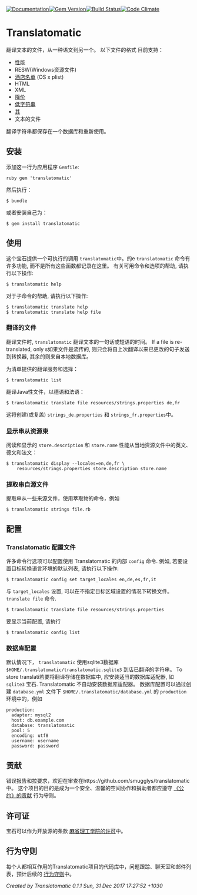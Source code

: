 [![Documentation](http://img.shields.io/badge/yard-docs-blue.svg)](http://www.rubydoc.info/gems/translatomatic)[![Gem Version](https://badge.fury.io/rb/translatomatic.svg)](https://badge.fury.io/rb/translatomatic)[![Build Status](https://travis-ci.org/smugglys/translatomatic.svg?branch=master)](https://travis-ci.org/smugglys/translatomatic)[![Code Climate](https://codeclimate.com/github/smugglys/translatomatic.svg)](https://codeclimate.com/github/smugglys/translatomatic)

# Translatomatic

翻译文本的文件，从一种语文到另一个。 以下文件的格式 目前支持：

- [性能](https://en.wikipedia.org/wiki/.properties)
- RESW(Windows资源文件)
- [酒店名单](https://en.wikipedia.org/wiki/Property_list) (OS x plist)
- HTML
- XML
- [降价](https://en.wikipedia.org/wiki/Markdown)
- [低字符串](https://developer.apple.com/library/content/documentation/Cocoa/Conceptual/LoadingResources/Strings/Strings.html)
- [其](http://yaml.org/)
- 文本的文件

翻译字符串都保存在一个数据库和重新使用。

## 安装

添加这一行为应用程序 `Gemfile`:

`ruby
gem 'translatomatic'
`

然后执行：

    $ bundle

或者安装自己为：

    $ gem install translatomatic

## 使用

这个宝石提供一个可执行的调用 `translatomatic`中。的e `translatomatic` 命令有许多功能, 而不是所有这些函数都记录在这里。 有关可用命令和选项的帮助, 请执行以下操作:

    $ translatomatic help

对于子命令的帮助, 请执行以下操作:

    $ translatomatic translate help
    $ translatomatic translate help file

### 翻译的文件

翻译文件时, `translatomatic` 翻译文本的一句话或短语的时间。 If a file is re-translated, only s如果文件是流传的, 则只会将自上次翻译以来已更改的句子发送到转换器, 其余的则来自本地数据库。

为清单提供的翻译服务和选择：

    $ translatomatic list

翻译Java性文件，以德语和法语：

    $ translatomatic translate file resources/strings.properties de,fr

这将创建(或复盖) `strings_de.properties` 和 `strings_fr.properties`中。

### 显示串从资源束

阅读和显示的 `store.description` 和 `store.name` 性能从当地资源文件中的英文、德文和法文：

    $ translatomatic display --locales=en,de,fr \
        resources/strings.properties store.description store.name

### 提取串自源文件

提取串从一些来源文件，使用萃取物的命令，例如

    $ translatomatic strings file.rb

## 配置

### Translatomatic 配置文件

许多命令行选项可以配置使用 Translatomatic 的内部 `config` 命令. 例如, 若要设置目标转换语言环境的默认列表, 请执行以下操作:

    $ translatomatic config set target_locales en,de,es,fr,it

与 `target_locales` 设置, 可以在不指定目标区域设置的情况下转换文件。 `translate file` 命令.

    $ translatomatic translate file resources/strings.properties

要显示当前配置, 请执行

    $ translatomatic config list

### 数据库配置

默认情况下， `translatomatic` 使用sqlite3数据库 `$HOME/.translatomatic/translatomatic.sqlite3` 到店已翻译的字符串。 To store translati若要将翻译存储在数据库中, 应安装适当的数据库适配器, 如`sqlite3` 宝石. Translatomatic 不自动安装数据库适配器。 数据库配置可以通过创建 `database.yml` 文件下 `$HOME/.translatomatic/database.yml` 的 `production` 环境中的，例如

    production:
      adapter: mysql2
      host: db.example.com
      database: translatomatic
      pool: 5
      encoding: utf8
      username: username
      password: password

## 贡献

错误报告和拉要求，欢迎在审查在https://github.com/smugglys/translatomatic中。 这个项目的目的是成为一个安全、温馨的空间协作和捐助者都应遵守 [《公约》的贡献](http://contributor-covenant.org) 行为守则。

## 许可证

宝石可以作为开放源的条款 [麻省理工学院的许可](https://opensource.org/licenses/MIT)中。

## 行为守则

每个人都相互作用的Translatomatic项目的代码库中，问题跟踪、聊天室和邮件列表，预计后续的 [行为守则](https://github.com/smugglys/translatomatic/blob/master/CODE_OF_CONDUCT.md)中。

_Created by Translatomatic 0.1.1 Sun, 31 Dec 2017 17:27:52 +1030_
